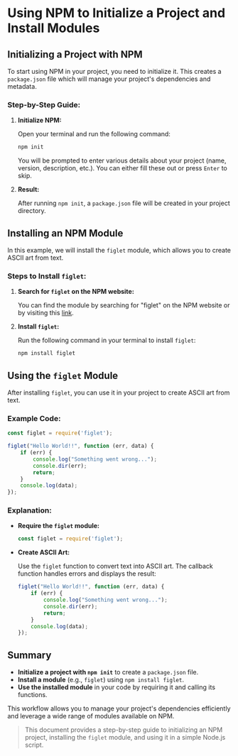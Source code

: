 # Using NPM to Initialize a Project and Install Modules

## Initializing a Project with NPM

To start using NPM in your project, you need to initialize it. This creates a `package.json` file which will manage your project's dependencies and metadata.

### Step-by-Step Guide:

1. **Initialize NPM:**

    Open your terminal and run the following command:

    ```bash
    npm init
    ```

    You will be prompted to enter various details about your project (name, version, description, etc.). You can either fill these out or press `Enter` to skip.

2. **Result:**

    After running `npm init`, a `package.json` file will be created in your project directory.

## Installing an NPM Module

In this example, we will install the `figlet` module, which allows you to create ASCII art from text.

### Steps to Install `figlet`:

1. **Search for `figlet` on the NPM website:**

    You can find the module by searching for "figlet" on the NPM website or by visiting this [link](https://www.npmjs.com/package/figlet).

2. **Install `figlet`:**

    Run the following command in your terminal to install `figlet`:

    ```bash
    npm install figlet
    ```

## Using the `figlet` Module

After installing `figlet`, you can use it in your project to create ASCII art from text.

### Example Code:

```js
const figlet = require('figlet');

figlet("Hello World!!", function (err, data) {
    if (err) {
        console.log("Something went wrong...");
        console.dir(err);
        return;
    }
    console.log(data);
});
```

### Explanation:

- **Require the `figlet` module:**

    ```js
    const figlet = require('figlet');
    ```

- **Create ASCII Art:**

    Use the `figlet` function to convert text into ASCII art. The callback function handles errors and displays the result:

    ```js
    figlet("Hello World!!", function (err, data) {
        if (err) {
            console.log("Something went wrong...");
            console.dir(err);
            return;
        }
        console.log(data);
    });
    ```

## Summary

- **Initialize a project with `npm init`** to create a `package.json` file.
- **Install a module** (e.g., `figlet`) using `npm install figlet`.
- **Use the installed module** in your code by requiring it and calling its functions.

This workflow allows you to manage your project's dependencies efficiently and leverage a wide range of modules available on NPM.

> This document provides a step-by-step guide to initializing an NPM project, installing the `figlet` module, and using it in a simple Node.js script.